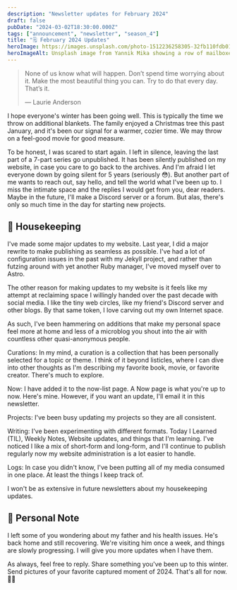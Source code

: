 ```yaml
---
description: "Newsletter updates for February 2024"
draft: false
pubDate: "2024-03-02T18:30:00.000Z"
tags: ["announcement", "newsletter", "season_4"]
title: "🗒️ February 2024 Updates"
heroImage: https://images.unsplash.com/photo-1512236258305-32fb110fdb01?q=80&w=2374&auto=format&fit=crop&ixlib=rb-4.0.3&ixid=M3wxMjA3fDB8MHxwaG90by1wYWdlfHx8fGVufDB8fHx8fA%3D%3D
heroImageAlt: Unsplash image from Yannik Mika showing a row of mailboxes
---
```


> None of us know what will happen. Don’t spend time worrying about it. Make the most beautiful thing you can. Try to do that every day. That’s it.
>
> — Laurie Anderson

I hope everyone's winter has been going well. This is typically the time we throw on additional blankets. The family enjoyed a Christmas tree this past January, and it's been our signal for a warmer, cozier time. We may throw on a feel-good movie for good measure.

To be honest, I was scared to start again. I left in silence, leaving the last part of a 7-part series go unpublished. It has been silently published on my website, in case you care to go back to the archives. And I'm afraid I let everyone down by going silent for 5 years (seriously 😳). But another part of me wants to reach out, say hello, and tell the world what I've been up to. I miss the intimate space and the replies I would get from you, dear readers. Maybe in the future, I'll make a Discord server or a forum. But alas, there's only so much time in the day for starting new projects.

## 🧹 Housekeeping

I've made some major updates to my website. Last year, I did a major rewrite to make publishing as seamless as possible. I've had a lot of configuration issues in the past with my Jekyll project, and rather than futzing around with yet another Ruby manager, I've moved myself over to Astro.

The other reason for making updates to my website is it feels like my attempt at reclaiming space I willingly handed over the past decade with social media. I like the tiny web circles, like my friend's Discord server and other blogs. By that same token, I love carving out my own Internet space.

As such, I've been hammering on additions that make my personal space feel more at home and less of a microblog you shout into the air with countless other quasi-anonymous people.

Curations: In my mind, a curation is a collection that has been personally selected for a topic or theme. I think of it beyond listicles, where I can dive into other thoughts as I'm describing my favorite book, movie, or favorite creator. There's much to explore.

Now: I have added it to the now-list page. A Now page is what you're up to now. Here's mine. However, if you want an update, I'll email it in this newsletter.

Projects: I've been busy updating my projects so they are all consistent.

Writing: I've been experimenting with different formats. Today I Learned (TIL), Weekly Notes, Website updates, and things that I'm learning. I've noticed I like a mix of short-form and long-form, and I'll continue to publish regularly now my website administration is a lot easier to handle.

Logs: In case you didn't know, I've been putting all of my media consumed in one place. At least the things I keep track of.

I won't be as extensive in future newsletters about my housekeeping updates.

## 📣 Personal Note

I left some of you wondering about my father and his health issues. He's back home and still recovering. We're visiting him once a week, and things are slowly progressing. I will give you more updates when I have them.

As always, feel free to reply. Share something you've been up to this winter. Send pictures of your favorite captured moment of 2024. That's all for now. 👋🏽
